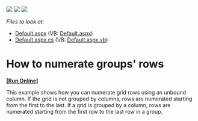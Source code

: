 <!-- default badges list -->
![](https://img.shields.io/endpoint?url=https://codecentral.devexpress.com/api/v1/VersionRange/128541836/13.1.4%2B)
[![](https://img.shields.io/badge/Open_in_DevExpress_Support_Center-FF7200?style=flat-square&logo=DevExpress&logoColor=white)](https://supportcenter.devexpress.com/ticket/details/E3219)
[![](https://img.shields.io/badge/📖_How_to_use_DevExpress_Examples-e9f6fc?style=flat-square)](https://docs.devexpress.com/GeneralInformation/403183)
<!-- default badges end -->
<!-- default file list -->
*Files to look at*:

* [Default.aspx](./CS/WebSite/Default.aspx) (VB: [Default.aspx](./VB/WebSite/Default.aspx))
* [Default.aspx.cs](./CS/WebSite/Default.aspx.cs) (VB: [Default.aspx.vb](./VB/WebSite/Default.aspx.vb))
<!-- default file list end -->
# How to numerate groups' rows
<!-- run online -->
**[[Run Online]](https://codecentral.devexpress.com/e3219/)**
<!-- run online end -->


<p>This example shows how you can numerate grid rows using an unbound column. If the grid is not grouped by columns, rows are numerated starting from the first to the last. If a grid is grouped by a column, rows are numerated starting from the first row to the last row in a group.</p>

<br/>


